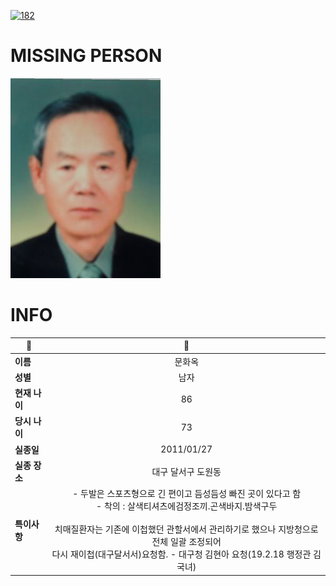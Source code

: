 [![182](https://img.shields.io/badge/%EC%8B%A4%EC%A2%85%EC%8B%A0%EA%B3%A0%EB%8A%94%20%EA%B5%AD%EB%B2%88%EC%97%86%EC%9D%B4-182-blue)](http://safe182.go.kr/index.do)

# MISSING PERSON

<img src="./missing_person.jpg">

# INFO

|🔑|💎|
|--|:--:|
|**이름**|문화옥|
|**성별**|남자|
|**현재 나이**|86|
|**당시 나이**|73|
|**실종일**|2011/01/27|
|**실종 장소**|대구 달서구 도원동 |
|**특이사항**|- 두발은 스포츠형으로 긴 편이고 듬성듬성 빠진 곳이 있다고 함</br>- 착의 : 살색티셔츠에검정조끼.곤색바지.밤색구두</br></br>치매질환자는 기존에 이첩했던 관할서에서 관리하기로 했으나 지방청으로 전체 일괄 조정되어 </br>다시 재이첩(대구달서서)요청함. - 대구청 김현아 요청(19.2.18 행정관 김국녀)|
